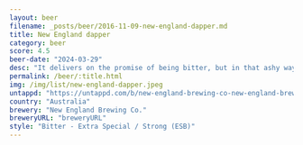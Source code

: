 ```yaml
---
layout: beer
filename: _posts/beer/2016-11-09-new-england-dapper.md
title: New England dapper
category: beer
score: 4.5
beer-date: "2024-03-29"
desc: "It delivers on the promise of being bitter, but in that ashy way you get from English hand pump beers. Smells much like it tastes with a slightly nutty malt. I got used to it, but it’s not my style"
permalink: /beer/:title.html
img: /img/list/new-england-dapper.jpeg
untappd: "https://untappd.com/b/new-england-brewing-co-new-england-brewing-co-dapper/5599597"
country: "Australia"
brewery: "New England Brewing Co."
breweryURL: "breweryURL"
style: "Bitter - Extra Special / Strong (ESB)"
---
```

